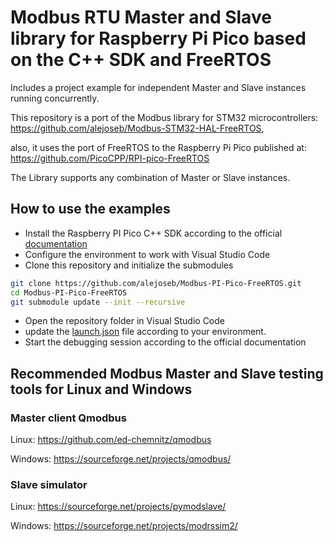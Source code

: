 # Modbus RTU Master and Slave library for Raspberry Pi Pico based on the C++ SDK and FreeRTOS

Includes a project example for independent Master and Slave instances running concurrently.

This repository is a port of the Modbus library for STM32 microcontrollers: https://github.com/alejoseb/Modbus-STM32-HAL-FreeRTOS, 

also, it uses the port of FreeRTOS to the Raspberry Pi Pico published at: https://github.com/PicoCPP/RPI-pico-FreeRTOS

The Library supports any combination of Master or Slave instances.

## How to use the examples
- Install the Raspberry PI Pico C++ SDK according to the official [documentation](https://datasheets.raspberrypi.org/pico/getting-started-with-pico.pdf)
- Configure the environment to work with Visual Studio Code
- Clone this repository and initialize the submodules

```bash 
git clone https://github.com/alejoseb/Modbus-PI-Pico-FreeRTOS.git
cd Modbus-PI-Pico-FreeRTOS
git submodule update --init --recursive

```
- Open the repository folder in Visual Studio Code
- update the [launch.json](https://github.com/alejoseb/Modbus-PI-Pico-FreeRTOS/blob/main/.vscode/launch.json) file according to your environment.
- Start the debugging session according to the official documentation

## Recommended Modbus Master and Slave testing tools for Linux and Windows

### Master client Qmodbus
Linux:    https://github.com/ed-chemnitz/qmodbus

Windows:  https://sourceforge.net/projects/qmodbus/

### Slave simulator
Linux: https://sourceforge.net/projects/pymodslave/

Windows: https://sourceforge.net/projects/modrssim2/
